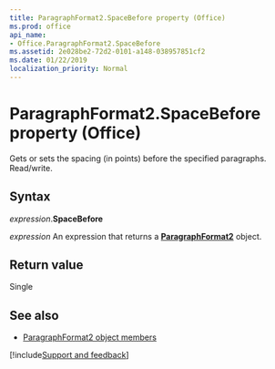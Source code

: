 ```yaml
---
title: ParagraphFormat2.SpaceBefore property (Office)
ms.prod: office
api_name:
- Office.ParagraphFormat2.SpaceBefore
ms.assetid: 2e028be2-72d2-0101-a148-038957851cf2
ms.date: 01/22/2019
localization_priority: Normal
---
```



# ParagraphFormat2.SpaceBefore property (Office)

Gets or sets the spacing (in points) before the specified paragraphs. Read/write.


## Syntax

_expression_.**SpaceBefore**

_expression_ An expression that returns a **[ParagraphFormat2](Office.ParagraphFormat2.md)** object.


## Return value

Single


## See also

- [ParagraphFormat2 object members](overview/library-reference/paragraphformat2-members-office.md)




[!include[Support and feedback](~/includes/feedback-boilerplate.md)]